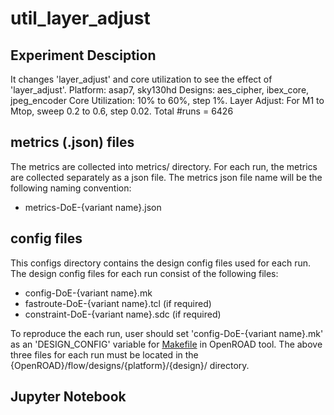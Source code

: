 # util_layer_adjust
## Experiment Desciption
It changes 'layer_adjust' and core utilization to see the effect of 'layer_adjust'.
Platform: asap7, sky130hd
Designs: aes_cipher, ibex_core, jpeg_encoder
Core Utilization: 10% to 60%, step 1%.
Layer Adjust: For M1 to Mtop, sweep 0.2 to 0.6, step 0.02.
Total #runs = 6426

## metrics (.json) files 
The metrics are collected into metrics/ directory. For each run, the metrics are collected separately as a json file.
The metrics json file name will be the following naming convention:
- metrics-DoE-{variant name}.json

## config files 
This configs directory contains the design config files used for each run.
The design config files for each run consist of the following files:
- config-DoE-{variant name}.mk
- fastroute-DoE-{variant name}.tcl (if required)
- constraint-DoE-{variant name}.sdc (if required)

To reproduce the each run, user should set 'config-DoE-{variant name}.mk' as an 'DESIGN_CONFIG' variable for [Makefile](https://github.com/The-OpenROAD-Project/OpenROAD-flow-scripts/blob/master/flow/Makefile) in OpenROAD tool.
The above three files for each run must be located in the {OpenROAD}/flow/designs/{platform}/{design}/ directory.

## Jupyter Notebook

